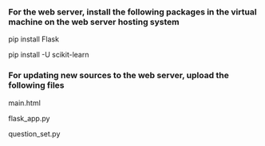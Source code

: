 ### For the web server, install the following packages in the virtual machine on the web server hosting system

pip install Flask

pip install -U scikit-learn

### For updating new sources to the web server, upload the following files

main.html

flask_app.py

question_set.py
